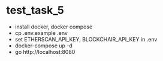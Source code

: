 # test_task_5

* install docker, docker compose
* cp .env.example .env
* set ETHERSCAN_API_KEY, BLOCKCHAIR_API_KEY in .env
* docker-compose up -d
* go http://localhost:8080
